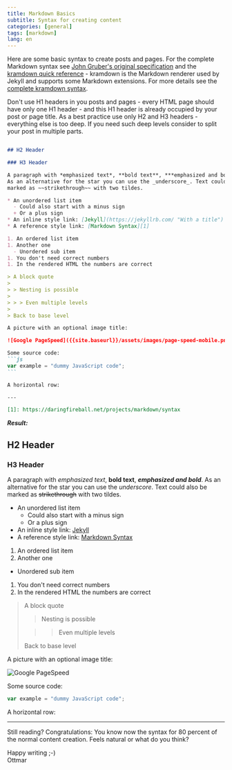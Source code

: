 ```yaml
---
title: Markdown Basics
subtitle: Syntax for creating content
categories: [general]
tags: [markdown]
lang: en
---
```


Here are some basic syntax to create posts and pages. For the complete Markdown syntax see [John Gruber's original specification](http://daringfireball.net/projects/markdown/) and the [kramdown quick reference](https://kramdown.gettalong.org/quickref.html) - kramdown is the Markdown renderer used by Jekyll and supports some Markdown extensions. For more details see the [complete kramdown syntax](https://kramdown.gettalong.org/syntax.html).

Don't use H1 headers in you posts and pages - every HTML page should have only one H1 header - and this H1 header is already occupied by your post or page title. As a best practice use only H2 and H3 headers - everything else is too deep. If you need such deep levels consider to split your post in multiple parts.

``````md

## H2 Header

### H3 Header

A paragraph with *emphasized text*, **bold text**, ***emphasized and bold***.
As an alternative for the star you can use the _underscore_. Text could also be
marked as ~~strikethrough~~ with two tildes.

* An unordered list item
  - Could also start with a minus sign
  + Or a plus sign
* An inline style link: [Jekyll](https://jekyllrb.com/ "With a title")  
* A reference style link: [Markdown Syntax][1]

1. An ordered list item
1. Another one
  - Unordered sub item
1. You don't need correct numbers
1. In the rendered HTML the numbers are correct

> A block quote
>
> > Nesting is possible
>
> > > Even multiple levels
>
> Back to base level

A picture with an optional image title:

![Google PageSpeed]({{site.baseurl}}/assets/images/page-speed-mobile.png "Image title")

Some source code:
```js
var example = "dummy JavaScript code";
```

A horizontal row:

---

[1]: https://daringfireball.net/projects/markdown/syntax

``````

***Result:***

## H2 Header

### H3 Header

A paragraph with *emphasized text*, **bold text**, ***emphasized and bold***.
As an alternative for the star you can use the _underscore_. Text could also be
marked as ~~strikethrough~~ with two tildes.

* An unordered list item
  - Could also start with a minus sign
  + Or a plus sign
* An inline style link: [Jekyll](https://jekyllrb.com/ "With a title")  
* A reference style link: [Markdown Syntax][1]

1. An ordered list item
1. Another one
  - Unordered sub item
1. You don't need correct numbers
1. In the rendered HTML the numbers are correct

> A block quote
>
> > Nesting is possible
>
> > > Even multiple levels
>
> Back to base level

A picture with an optional image title:

![Google PageSpeed]({{site.baseurl}}/assets/images/page-speed-mobile.png "Image title")

Some source code:
```js
var example = "dummy JavaScript code";
```

A horizontal row:

---

[1]: https://daringfireball.net/projects/markdown/syntax

Still reading? Congratulations: You know now the syntax for 80 percent of the normal content creation. Feels natural or what do you think?

Happy writing ;-)  
Ottmar
